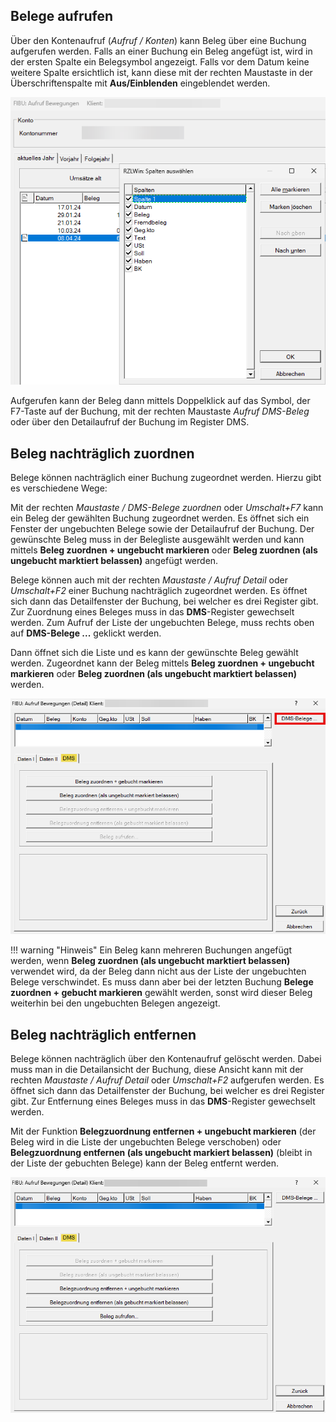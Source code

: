 ## Belege aufrufen

Über den Kontenaufruf (*Aufruf / Konten*) kann Beleg über eine Buchung aufgerufen werden. Falls an einer Buchung ein Beleg angefügt ist, wird in der ersten Spalte ein Belegsymbol angezeigt. Falls vor dem Datum keine weitere Spalte ersichtlich ist, kann diese mit der rechten Maustaste in der Überschriftenspalte mit **Aus/Einblenden** eingeblendet werden.

![Beleg einblenden](<img/image16.png>)

Aufgerufen kann der Beleg dann mittels Doppelklick auf das Symbol, der F7-Taste auf der Buchung, mit der rechten Maustaste *Aufruf DMS-Beleg* oder über den Detailaufruf der Buchung im Register DMS.

## Beleg nachträglich zuordnen

Belege können nachträglich einer Buchung zugeordnet werden. Hierzu gibt es verschiedene Wege:

Mit der rechten *Maustaste / DMS-Belege zuordnen* oder *Umschalt+F7* kann ein Beleg der gewählten Buchung zugeordnet werden. Es öffnet sich ein Fenster der ungebuchten Belege sowie der Detailaufruf der Buchung. Der gewünschte Beleg muss in der Belegliste ausgewählt werden und kann mittels **Beleg zuordnen + ungebucht markieren** oder **Beleg zuordnen (als ungebucht marktiert belassen)** angefügt werden.


Belege können auch mit der rechten *Maustaste / Aufruf Detail* oder *Umschalt+F2* einer Buchung nachträglich zugeordnet werden. Es öffnet sich dann das Detailfenster der Buchung, bei welcher es drei Register gibt. Zur Zuordnung eines Beleges muss in das **DMS**-Register gewechselt werden. Zum Aufruf der Liste der ungebuchten Belege, muss rechts oben auf **DMS-Belege ...** geklickt werden.

Dann öffnet sich die Liste und es kann der gewünschte Beleg gewählt werden. Zugeordnet kann der Beleg mittels **Beleg zuordnen + ungebucht markieren** oder **Beleg zuordnen (als ungebucht marktiert belassen)** werden.

![Aufruf Detail DMS](<img/image17.png>)

!!! warning "Hinweis"
    Ein Beleg kann mehreren Buchungen angefügt werden, wenn **Beleg zuordnen (als ungebucht marktiert belassen)** verwendet wird, da der Beleg dann nicht aus der Liste der ungebuchten Belege verschwindet. Es muss dann aber bei der letzten Buchung **Belege zuordnen + gebucht markieren** gewählt werden, sonst wird dieser Beleg weiterhin bei den ungebuchten Belegen angezeigt.

## Beleg nachträglich entfernen

Belege können nachträglich über den Kontenaufruf gelöscht werden. Dabei muss man in die Detailansicht der Buchung, diese Ansicht kann mit der rechten *Maustaste / Aufruf Detail* oder *Umschalt+F2* aufgerufen werden. Es öffnet sich dann das Detailfenster der Buchung, bei welcher es drei Register gibt. Zur Entfernung eines Beleges muss in das **DMS**-Register gewechselt werden.

Mit der Funktion **Belegzuordnung entfernen + ungebucht markieren** (der Beleg wird in die Liste der ungebuchten Belege verschoben) oder **Belegzuordnung entfernen (als ungebucht markiert belassen)** (bleibt in der Liste der gebuchten Belege) kann der Beleg entfernt werden.

![Aufruf Detail DMS löschen](<img/image18.png>)